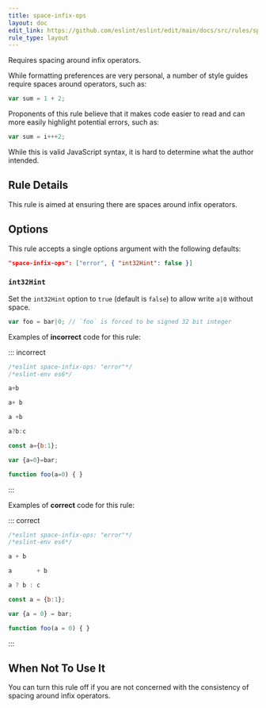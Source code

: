 ```yaml
---
title: space-infix-ops
layout: doc
edit_link: https://github.com/eslint/eslint/edit/main/docs/src/rules/space-infix-ops.md
rule_type: layout
---
```


<!--FIXABLE-->

Requires spacing around infix operators.

While formatting preferences are very personal, a number of style guides require spaces around operators, such as:

```js
var sum = 1 + 2;
```

Proponents of this rule believe that it makes code easier to read and can more easily highlight potential errors, such as:

```js
var sum = i+++2;
```

While this is valid JavaScript syntax, it is hard to determine what the author intended.

## Rule Details

This rule is aimed at ensuring there are spaces around infix operators.

## Options

This rule accepts a single options argument with the following defaults:

```json
"space-infix-ops": ["error", { "int32Hint": false }]
```

### `int32Hint`

Set the `int32Hint` option to `true` (default is `false`) to allow write `a|0` without space.

```js
var foo = bar|0; // `foo` is forced to be signed 32 bit integer
```

Examples of **incorrect** code for this rule:

::: incorrect

```js
/*eslint space-infix-ops: "error"*/
/*eslint-env es6*/

a+b

a+ b

a +b

a?b:c

const a={b:1};

var {a=0}=bar;

function foo(a=0) { }
```

:::

Examples of **correct** code for this rule:

::: correct

```js
/*eslint space-infix-ops: "error"*/
/*eslint-env es6*/

a + b

a       + b

a ? b : c

const a = {b:1};

var {a = 0} = bar;

function foo(a = 0) { }
```

:::

## When Not To Use It

You can turn this rule off if you are not concerned with the consistency of spacing around infix operators.
